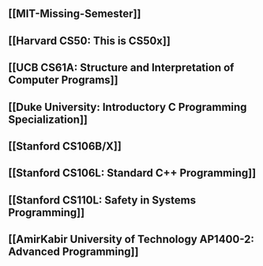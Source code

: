 ## [[MIT-Missing-Semester]]

## [[Harvard CS50: This is CS50x]]

## [[UCB CS61A: Structure and Interpretation of Computer Programs]]

## [[Duke University: Introductory C Programming Specialization]]

## [[Stanford CS106B/X]]

## [[Stanford CS106L: Standard C++ Programming]]

## [[Stanford CS110L: Safety in Systems Programming]]

## [[AmirKabir University of Technology AP1400-2: Advanced Programming]]
